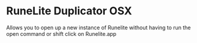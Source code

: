 # RuneLite Duplicator OSX
Allows you to open up a new instance of Runelite without having to run the open command or shift click on Runelite.app